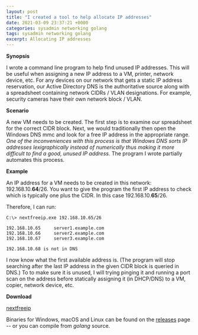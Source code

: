 ```yaml
---
layout: post
title: "I created a tool to help allocate IP addresses"
date: 2021-03-09 23:37:21 +0000
categories: sysadmin networking golang
tags: sysadmin networking golang
excerpt: Allocating IP addresses
---
```


**Synopsis**

I wrote a command line program to help find unused IP addresses.  This will be useful when assigning a new IP address to a VM, printer, network device, etc. For any devices on our network that gets a static IP address reservation, our Active Directory DNS is the authoritative source along with a spreadsheet containing network CIDRs / VLAN designations. For example, security cameras have their own network block / VLAN.  

**Scenario**

A new VM needs to be created.  The first step is to examine our spreadsheet for the correct CIDR block.  Next, we would traditionally then open the Windows DNS mmc and look for a free IP address in the appropriate range.  *One of the inconveniences with this process is that Windows DNS sorts IP addresses lexigraphically instead of numerically thus making it more difficult to find a good, unused IP address.*  The program I wrote partially automates this process.

**Example**

An IP address for a VM needs to be created in this network: 192.168.10.**64**/26.  You want to give the program the first IP address to check which is typically one plus the CIDR. In this case 192.168.10.**65**/26.

Therefore, I can run:

    C:\> nextfreeip.exe 192.168.10.65/26

    192.168.10.65     server1.example.com
    192.168.10.66     server2.example.com
    192.168.10.67     server3.example.com

    192.168.10.68 is not in DNS

I now know what the first available address is.  (The program will stop searching after the last IP address in the given CIDR block is queried in DNS.)  To to make sure it is unused, I will trying pinging it and running a port scan on the address before statically assigning it (in DHCP/DNS) to a VM, copier, network device, etc. 

**Download**

[nextfreeip](https://github.com/jftuga/nextfreeip)

Binaries for Windows, macOS and Linux can be found on the [releases](https://github.com/jftuga/nextfreeip/releases) page -- or you can compile from *golang* source.

